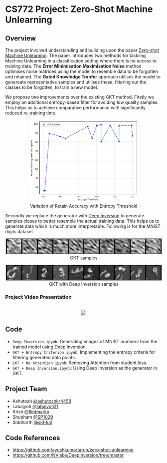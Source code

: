 # CS772 Project: Zero-Shot Machine Unlearning

## Overview
The project involved understanding and building upon the paper [Zero-shot Machine Unlearning](https://arxiv.org/abs/2201.05629). The paper introduces two methods for tackling Machine Unlearning in a classification setting where there is no access to training data. The **Error Minimisation Maximisation Noise** method optimises noise matrices using the model to resemble data to be forgotten and retained. The **Gated Knowledge Tranfer** approach utilises the model to genereate representative samples and utilises these, filtering out the classes to be forgotten, to train a new model.

We propose two improvements over the existing GKT method. Firstly we employ an additional entropy-based filter for avoiding low quality samples. This helps us to achieve comparative performance with significantly reduced re-training time. 

<p align="center">
  <img src="images/entropy.png" width='350' text-align='center'><br>
  Variation of Retain Accuracy with Entropy Threshold
</p>

Secondly we replace the generator with [Deep Inversion](https://arxiv.org/pdf/1912.08795) to generate samples closes to better resemble the actual training data. This helps us to generate data which is much more interpretable. Following is for the MNIST digits dataset.

<p align="center">
  <img src="images/gkt_generated.png" width='500' text-align='center'><br>
  GKT samples
</p>

<p align="center">
  <img src="images/gkt_with_deep_generated.png" width='500' text-align='center'><br>
  GKT with Deep Inversion samples
</p>

### Project Video Presentation
<p align="center">
  <br>
  <a href="https://www.youtube.com/watch?v=iPIpb0F5-kU">
  <img src="https://img.youtube.com/vi/iPIpb0F5-kU/0.jpg" width='350' text-align='center'>
  </a>
</p>

## Code
  - `Deep Inversion.ipynb`: Generating images of MNIST numbers from the trained model using Deep Inversion.
  - `GKT + Entropy Criterion.ipynb`: Implementing the entropy criteria for filtering generated data points.
  - `GKT + No Attention.ipynb`: Removing Attention from student loss.
  - `GKT + Deep Inversion.ipynb`: Using Deep Inversion as the generator in GKT.

## Project Team
- Ashutosh [@ashutoshkr4458](https://github.com/ashutoshkr4458)
- Labajyoti [@labajyoti21](https://github.com/labajyoti21)
- Krish [@flintmarko](https://github.com/flintmarko)
- Shubham [@SP1029](https://github.com/SP1029)
- Siddharth [@sid-kal](https://github.com/sid-kal)

## Code References
- https://github.com/ayushkumartarun/zero-shot-unlearning
- https://github.com/NVlabs/DeepInversion/tree/master
